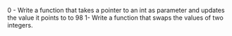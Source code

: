 0 - Write a function that takes a pointer to an int as parameter and updates the value it points to to 98
1- Write a function that swaps the values of two integers.